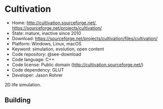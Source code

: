 # Cultivation

- Home: http://cultivation.sourceforge.net/, https://sourceforge.net/projects/cultivation/
- State: mature, inactive since 2010
- Download: https://sourceforge.net/projects/cultivation/files/cultivation/
- Platform: Windows, Linux, macOS
- Keyword: simulation, evolution, open content
- Code repository: @see-download
- Code language: C++
- Code license: Public domain (http://cultivation.sourceforge.net/)
- Code dependency: GLUT
- Developer: Jason Rohrer

2D life simulation.

## Building

